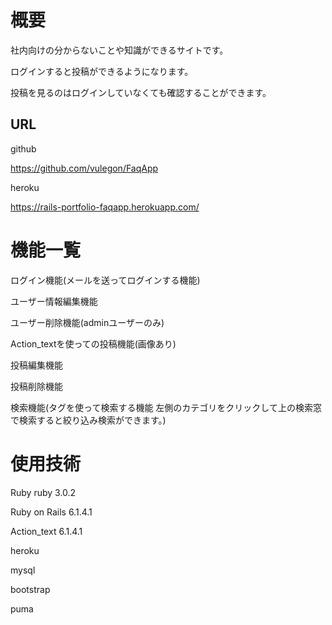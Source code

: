 # 概要
  
社内向けの分からないことや知識ができるサイトです。
  
ログインすると投稿ができるようになります。
  
投稿を見るのはログインしていなくても確認することができます。
  
## URL
  
github
  
https://github.com/vulegon/FaqApp
  
heroku
   
https://rails-portfolio-faqapp.herokuapp.com/
  
# 機能一覧
  
ログイン機能(メールを送ってログインする機能)
  
ユーザー情報編集機能
  
ユーザー削除機能(adminユーザーのみ)
  
Action_textを使っての投稿機能(画像あり)
  
投稿編集機能
  
投稿削除機能
  
検索機能(タグを使って検索する機能 左側のカテゴリをクリックして上の検索窓で検索すると絞り込み検索ができます。)
  
# 使用技術
  
Ruby ruby 3.0.2
  
Ruby on Rails 6.1.4.1
  
Action_text 6.1.4.1
  
heroku
  
mysql
  
bootstrap
  
puma
  
